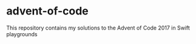# advent-of-code
This repository contains my solutions to the Advent of Code 2017 in Swift playgrounds
